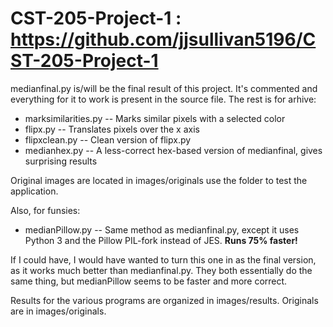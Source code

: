 # CST-205-Project-1 : https://github.com/jjsullivan5196/CST-205-Project-1
medianfinal.py is/will be the final result of this project. It's commented and everything for it to work is present in the source file. The rest is for arhive:

* marksimilarities.py -- Marks similar pixels with a selected color
* flipx.py -- Translates pixels over the x axis
* flipxclean.py -- Clean version of flipx.py
* medianhex.py -- A less-correct hex-based version of medianfinal, gives surprising results

Original images are located in images/originals use the folder to test the application.

Also, for funsies:

* medianPillow.py -- Same method as medianfinal.py, except it uses Python 3 and the Pillow PIL-fork instead of JES. **Runs 75% faster!**

If I could have, I would have wanted to turn this one in as the final version, as it works much better than medianfinal.py. They both essentially do the same thing, but medianPillow seems to be faster and more correct.

Results for the various programs are organized in images/results. Originals are in images/originals.